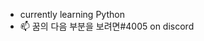 - currently learning Python
- 📫 꿈의 다음 부분을 보려면#4005 on discord

<!---
lvnelas/lvnelas is a ✨ special ✨ repository because its `README.md` (this file) appears on your GitHub profile.
You can click the Preview link to take a look at your changes.
--->
